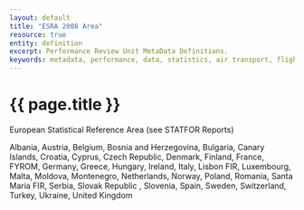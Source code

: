 ```yaml
---
layout: default
title: "ESRA 2008 Area"
resource: true
entity: definition
excerpt: Performance Review Unit MetaData Definitions.
keywords: metadata, performance, data, statistics, air transport, flights, europe, delay
---
```

# {{ page.title }}

European Statistical Reference Area (see STATFOR Reports)

Albania, Austria, Belgium, Bosnia and Herzegovina, Bulgaria, Canary Islands, Croatia, Cyprus, Czech Republic, Denmark, Finland, France, FYROM, Germany, Greece, Hungary, Ireland, Italy, Lisbon FIR, Luxembourg, Malta, Moldova, Montenegro, Netherlands, Norway, Poland, Romania, Santa Maria FIR, Serbia, Slovak Republic , Slovenia, Spain, Sweden, Switzerland, Turkey, Ukraine, United Kingdom
